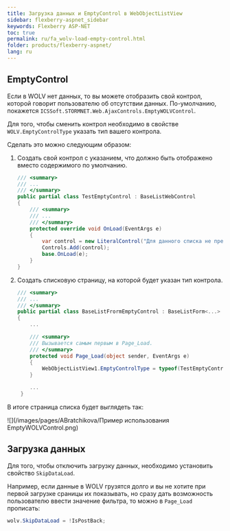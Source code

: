 ```yaml
---
title: Загрузка данных и EmptyControl в WebObjectListView
sidebar: flexberry-aspnet_sidebar
keywords: Flexberry ASP-NET
toc: true
permalink: ru/fa_wolv-load-empty-control.html
folder: products/flexberry-aspnet/
lang: ru
---
```


## EmptyControl

Если в WOLV нет данных, то вы можете отобразить свой контрол, которой говорит пользователю об отсутствии данных. По-умолчанию, покажется
`ICSSoft.STORMNET.Web.AjaxControls.EmptyWOLVControl`.

Для того, чтобы сменить контрол необходимо в свойстве `WOLV.EmptyControlType` указать тип вашего контрола.

Сделать это можно следующим образом:

1. Создать свой контрол с указанием, что должно быть отображено вместо содержимого по умолчанию.

    ```csharp
    /// <summary>
    /// ...
    /// </summary>
    public partial class TestEmptyControl : BaseListWebControl
    {
        /// <summary>
        /// ...
        /// </summary>
        protected override void OnLoad(EventArgs e)
        {
            var control = new LiteralControl("Для данного списка не предусмотрено данных");
            Controls.Add(control);
            base.OnLoad(e);
        }
    }
    ```

2. Создать списковую страницу, на которой будет указан тип контрола.

    ```csharp
    /// <summary>
    /// ...
    /// </summary>
    public partial class BaseListFrormEmptyControl : BaseListForm<...>
    {
        ...

        /// <summary>
        /// Вызывается самым первым в Page_Load.
        /// </summary>
        protected void Page_Load(object sender, EventArgs e)
        {
            WebObjectListView1.EmptyControlType = typeof(TestEmptyControl);
        }

        ...
     }
    ```

В итоге страница списка будет выглядеть так:

![](/images/pages/ABratchikova/Пример использования EmptyWOLVControl.png)

## Загрузка данных
Для того, чтобы отключить загрузку данных, необходимо установить свойство `SkipDataLoad`.

Например, если данные в WOLV грузятся долго и вы не хотите при первой загрузке сраницы их показывать, но сразу дать возможность пользователю ввести значение
фильтра, то можно в `Page_Load` прописать:

```csharp
wolv.SkipDataLoad = !IsPostBack;
```
